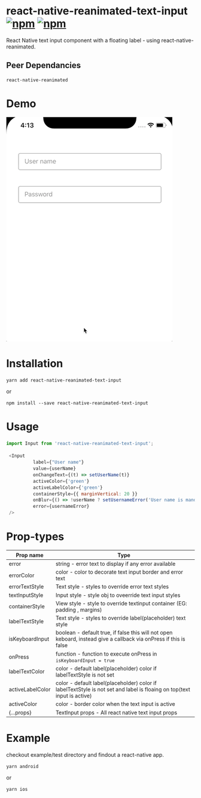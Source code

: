 # react-native-reanimated-text-input [![npm](https://img.shields.io/npm/v/react-native-reanimated-text-input.svg)](https://npmjs.com/package/react-native-reanimated-text-input)  [![npm](https://img.shields.io/npm/dm/react-native-reanimated-text-input.svg)](https://npmjs.com/package/react-native-reanimated-text-input)
React Native text input component with a floating label - using  react-native-reanimated.

## Peer Dependancies

``` 
react-native-reanimated 
```

# Demo

![Alt text](/demo.gif?raw=true "AnimatedTextInput")

# Installation
```
yarn add react-native-reanimated-text-input
```
 or 
```
npm install --save react-native-reanimated-text-input
```

# Usage
```js
import Input from 'react-native-reanimated-text-input';

 <Input
          label={"User name"}
          value={userName}
          onChangeText={(t) => setUserName(t)}
          activeColor={'green'}
          activeLabelColor={'green'}
          containerStyle={{ marginVertical: 20 }}
          onBlur={() => !userName ? setUsernameError('User name is mandotory') : null}
          error={usernameError}
 />
 ```
 # Prop-types
 
 | Prop name  |Type |
| ------------- | ------------- |
| error  | string - error text to display if any error available  |
| errorColor  | color - color to decorate text input border and error text |
| errorTextStyle  | Text style - styles to override error text styles  |
| textInputStyle  | Input style - style obj to oveerride text input styles  |
| containerStyle  | View style - style to override textinput container (EG: padding , margins)  |
| labelTextStyle  | Text style -  styles to override label(placeholder) text style  |
| isKeyboardInput  | boolean -  default true, if false this will not open keboard, instead give a callback via onPress if this is false  |
| onPress  | function -  function to execute onPress in `isKeyboardInput = true` |
| labelTextColor  | color -  default label(placeholder) color if labelTextStyle is not set  |
| activeLabelColor  | color -  default label(placeholder) color if labelTextStyle is not set and label is floaing on top(text input is active) |
| activeColor  | color -  border color when the text input is active |
| {...props} | TextInput props - All react native text input props |

# Example

checkout example/test directory and findout a react-native app.
``` 
yarn android
```
 or 
```
yarn ios
```

